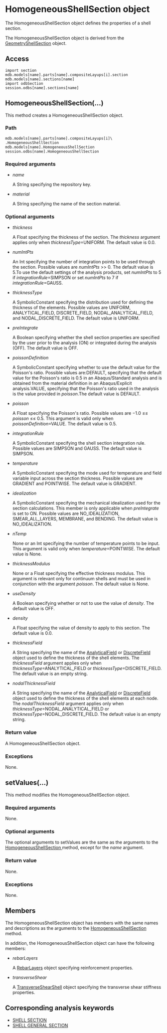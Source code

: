 # HomogeneousShellSection object

The HomogeneousShellSection object defines the properties of a shell section.

The HomogeneousShellSection object is derived from the [GeometryShellSection](https://help.3ds.com/2022/english/DSSIMULIA_Established/SIMACAEKERRefMap/simaker-c-geometryshellsectionpyc.htm?ContextScope=all) object.

## Access

```
import section
mdb.models[name].parts[name].compositeLayups[i].section
mdb.models[name].sections[name]
import odbSection
session.odbs[name].sections[name]
```

## HomogeneousShellSection(...)



This method creates a HomogeneousShellSection object.



### Path

```
mdb.models[name].parts[name].compositeLayups[i]\
.HomogeneousShellSection
mdb.models[name].HomogeneousShellSection
session.odbs[name].HomogeneousShellSection
```

### Required arguments

- *name*

  A String specifying the repository key.

- *material*

  A String specifying the name of the section material.

### Optional arguments

- *thickness*

  A Float specifying the thickness of the section. The *thickness* argument applies only when *thicknessType*=UNIFORM. The default value is 0.0.

- *numIntPts*

  An Int specifying the number of integration points to be used through the section. Possible values are *numIntPts* >> 0. The default value is 5.To use the default settings of the analysis products, set *numIntPts* to 5 if *integrationRule*=SIMPSON or set *numIntPts* to 7 if *integrationRule*=GAUSS.

- *thicknessType*

  A SymbolicConstant specifying the distribution used for defining the thickness of the elements. Possible values are UNIFORM, ANALYTICAL_FIELD, DISCRETE_FIELD, NODAL_ANALYTICAL_FIELD, and NODAL_DISCRETE_FIELD. The default value is UNIFORM.

- *preIntegrate*

  A Boolean specifying whether the shell section properties are specified by the user prior to the analysis (ON) or integrated during the analysis (OFF). The default value is OFF.

- *poissonDefinition*

  A SymbolicConstant specifying whether to use the default value for the Poisson's ratio. Possible values are:DEFAULT, specifying that the default value for the Poisson's ratio is 0.5 in an Abaqus/Standard analysis and is obtained from the material definition in an Abaqus/Explicit analysis.VALUE, specifying that the Poisson's ratio used in the analysis is the value provided in *poisson*.The default value is DEFAULT.

- *poisson*

  A Float specifying the Poisson's ratio. Possible values are −1.0 ≤≤ *poisson* ≤≤ 0.5. This argument is valid only when *poissonDefinition*=VALUE. The default value is 0.5.

- *integrationRule*

  A SymbolicConstant specifying the shell section integration rule. Possible values are SIMPSON and GAUSS. The default value is SIMPSON.

- *temperature*

  A SymbolicConstant specifying the mode used for temperature and field variable input across the section thickness. Possible values are GRADIENT and POINTWISE. The default value is GRADIENT.

- *idealization*

  A SymbolicConstant specifying the mechanical idealization used for the section calculations. This member is only applicable when *preIntegrate* is set to ON. Possible values are NO_IDEALIZATION, SMEAR_ALL_LAYERS, MEMBRANE, and BENDING. The default value is NO_IDEALIZATION.

- *nTemp*

  None or an Int specifying the number of temperature points to be input. This argument is valid only when *temperature*=POINTWISE. The default value is None.

- *thicknessModulus*

  None or a Float specifying the effective thickness modulus. This argument is relevant only for continuum shells and must be used in conjunction with the argument *poisson*. The default value is None.

- *useDensity*

  A Boolean specifying whether or not to use the value of *density*. The default value is OFF.

- *density*

  A Float specifying the value of density to apply to this section. The default value is 0.0.

- *thicknessField*

  A String specifying the name of the [AnalyticalField](https://help.3ds.com/2022/English/DSSIMULIA_Established/SIMACAEKERRefMap/simaker-c-analyticalfieldpyc.htm?ContextScope=all) or [DiscreteField](https://help.3ds.com/2022/English/DSSIMULIA_Established/SIMACAEKERRefMap/simaker-c-discretefieldpyc.htm?ContextScope=all) object used to define the thickness of the shell elements. The *thicknessField* argument applies only when *thicknessType*=ANALYTICAL_FIELD or *thicknessType*=DISCRETE_FIELD. The default value is an empty string.

- *nodalThicknessField*

  A String specifying the name of the [AnalyticalField](https://help.3ds.com/2022/English/DSSIMULIA_Established/SIMACAEKERRefMap/simaker-c-analyticalfieldpyc.htm?ContextScope=all) or [DiscreteField](https://help.3ds.com/2022/English/DSSIMULIA_Established/SIMACAEKERRefMap/simaker-c-discretefieldpyc.htm?ContextScope=all) object used to define the thickness of the shell elements at each node. The *nodalThicknessField* argument applies only when *thicknessType*=NODAL_ANALYTICAL_FIELD or *thicknessType*=NODAL_DISCRETE_FIELD. The default value is an empty string.

### Return value

A HomogeneousShellSection object.

### Exceptions

None.



## setValues(...)



This method modifies the HomogeneousShellSection object.



### Required arguments

None.

### Optional arguments

The optional arguments to setValues are the same as the arguments to the [HomogeneousShellSection ](https://help.3ds.com/2022/English/DSSIMULIA_Established/SIMACAEKERRefMap/simaker-c-homogeneousshellsectionpyc.htm?ContextScope=all#simaker-homogeneousshellsectionhomogeneousshellsectionpyc)method, except for the *name* argument.

### Return value

None.

### Exceptions

None.



## Members

The HomogeneousShellSection object has members with the same names and descriptions as the arguments to the [HomogeneousShellSection ](https://help.3ds.com/2022/English/DSSIMULIA_Established/SIMACAEKERRefMap/simaker-c-homogeneousshellsectionpyc.htm?ContextScope=all#simaker-homogeneousshellsectionhomogeneousshellsectionpyc)method.

In addition, the HomogeneousShellSection object can have the following members:

- *rebarLayers*

  A [RebarLayers](https://help.3ds.com/2022/English/DSSIMULIA_Established/SIMACAEKERRefMap/simaker-c-rebarlayerspyc.htm?ContextScope=all) object specifying reinforcement properties.

- *transverseShear*

  A [TransverseShearShell](https://help.3ds.com/2022/English/DSSIMULIA_Established/SIMACAEKERRefMap/simaker-c-transverseshearshellpyc.htm?ContextScope=all) object specifying the transverse shear stiffness properties.



## Corresponding analysis keywords

- [SHELL SECTION](https://help.3ds.com/2022/English/DSSIMULIA_Established/SIMACAEKEYRefMap/simakey-r-shellsection.htm?ContextScope=all#simakey-r-shellsection)
- [SHELL GENERAL SECTION](https://help.3ds.com/2022/English/DSSIMULIA_Established/SIMACAEKEYRefMap/simakey-r-shellgeneralsection.htm?ContextScope=all#simakey-r-shellgeneralsection)